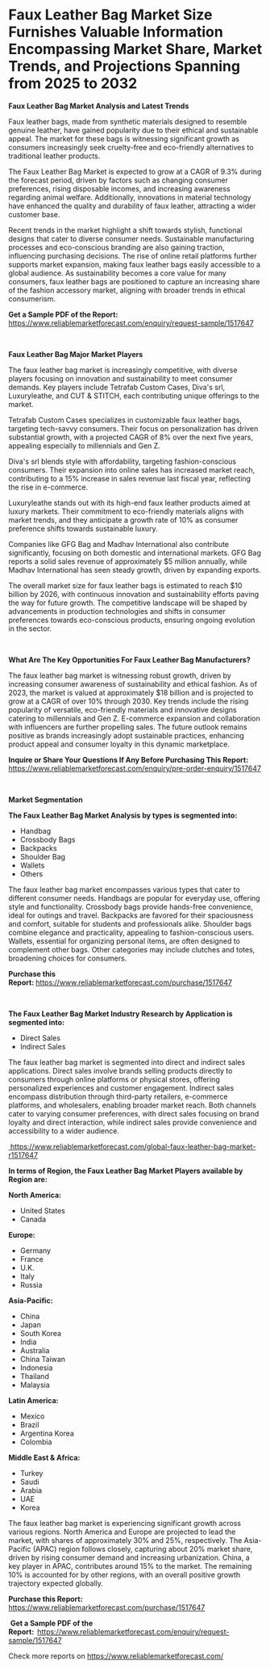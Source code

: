 <p><h1>Faux Leather Bag Market Size Furnishes Valuable Information Encompassing Market Share, Market Trends, and Projections Spanning from 2025 to 2032</h1></p><p><strong>Faux Leather Bag Market Analysis and Latest Trends</strong></p>
<p><p>Faux leather bags, made from synthetic materials designed to resemble genuine leather, have gained popularity due to their ethical and sustainable appeal. The market for these bags is witnessing significant growth as consumers increasingly seek cruelty-free and eco-friendly alternatives to traditional leather products. </p><p>The Faux Leather Bag Market is expected to grow at a CAGR of 9.3% during the forecast period, driven by factors such as changing consumer preferences, rising disposable incomes, and increasing awareness regarding animal welfare. Additionally, innovations in material technology have enhanced the quality and durability of faux leather, attracting a wider customer base.</p><p>Recent trends in the market highlight a shift towards stylish, functional designs that cater to diverse consumer needs. Sustainable manufacturing processes and eco-conscious branding are also gaining traction, influencing purchasing decisions. The rise of online retail platforms further supports market expansion, making faux leather bags easily accessible to a global audience. As sustainability becomes a core value for many consumers, faux leather bags are positioned to capture an increasing share of the fashion accessory market, aligning with broader trends in ethical consumerism.</p></p>
<p><strong>Get a Sample PDF of the Report:&nbsp;</strong> <a href="https://www.reliablemarketforecast.com/enquiry/request-sample/1517647?utm_campaign=1720&utm_medium=2&utm_source=Github&utm_content=ia&utm_term=08022025&utm_id=faux-leather-bag">https://www.reliablemarketforecast.com/enquiry/request-sample/1517647</a></p>
<p>&nbsp;</p>
<p><strong>Faux Leather Bag Major Market Players</strong></p>
<p><p>The faux leather bag market is increasingly competitive, with diverse players focusing on innovation and sustainability to meet consumer demands. Key players include Tetrafab Custom Cases, Diva's srl, Luxuryleathe, and CUT & STITCH, each contributing unique offerings to the market.</p><p>Tetrafab Custom Cases specializes in customizable faux leather bags, targeting tech-savvy consumers. Their focus on personalization has driven substantial growth, with a projected CAGR of 8% over the next five years, appealing especially to millennials and Gen Z.</p><p>Diva's srl blends style with affordability, targeting fashion-conscious consumers. Their expansion into online sales has increased market reach, contributing to a 15% increase in sales revenue last fiscal year, reflecting the rise in e-commerce.</p><p>Luxuryleathe stands out with its high-end faux leather products aimed at luxury markets. Their commitment to eco-friendly materials aligns with market trends, and they anticipate a growth rate of 10% as consumer preference shifts towards sustainable luxury.</p><p>Companies like GFG Bag and Madhav International also contribute significantly, focusing on both domestic and international markets. GFG Bag reports a solid sales revenue of approximately $5 million annually, while Madhav International has seen steady growth, driven by expanding exports.</p><p>The overall market size for faux leather bags is estimated to reach $10 billion by 2026, with continuous innovation and sustainability efforts paving the way for future growth. The competitive landscape will be shaped by advancements in production technologies and shifts in consumer preferences towards eco-conscious products, ensuring ongoing evolution in the sector.</p></p>
<p>&nbsp;</p>
<p><strong>What Are The Key Opportunities For Faux Leather Bag Manufacturers?</strong></p>
<p><p>The faux leather bag market is witnessing robust growth, driven by increasing consumer awareness of sustainability and ethical fashion. As of 2023, the market is valued at approximately $18 billion and is projected to grow at a CAGR of over 10% through 2030. Key trends include the rising popularity of versatile, eco-friendly materials and innovative designs catering to millennials and Gen Z. E-commerce expansion and collaboration with influencers are further propelling sales. The future outlook remains positive as brands increasingly adopt sustainable practices, enhancing product appeal and consumer loyalty in this dynamic marketplace.</p></p>
<p><strong>Inquire or Share Your Questions If Any Before Purchasing This Report:</strong> <a href="https://www.reliablemarketforecast.com/enquiry/pre-order-enquiry/1517647?utm_campaign=1720&utm_medium=2&utm_source=Github&utm_content=ia&utm_term=08022025&utm_id=faux-leather-bag">https://www.reliablemarketforecast.com/enquiry/pre-order-enquiry/1517647</a></p>
<p>&nbsp;</p>
<p><strong>Market Segmentation</strong></p>
<p><strong>The Faux Leather Bag Market Analysis by types is segmented into:</strong></p>
<p><ul><li>Handbag</li><li>Crossbody Bags</li><li>Backpacks</li><li>Shoulder Bag</li><li>Wallets</li><li>Others</li></ul></p>
<p><p>The faux leather bag market encompasses various types that cater to different consumer needs. Handbags are popular for everyday use, offering style and functionality. Crossbody bags provide hands-free convenience, ideal for outings and travel. Backpacks are favored for their spaciousness and comfort, suitable for students and professionals alike. Shoulder bags combine elegance and practicality, appealing to fashion-conscious users. Wallets, essential for organizing personal items, are often designed to complement other bags. Other categories may include clutches and totes, broadening choices for consumers.</p></p>
<p><strong>Purchase this Report:&nbsp;</strong><a href="https://www.reliablemarketforecast.com/purchase/1517647?utm_campaign=1720&utm_medium=2&utm_source=Github&utm_content=ia&utm_term=08022025&utm_id=faux-leather-bag">https://www.reliablemarketforecast.com/purchase/1517647</a></p>
<p>&nbsp;</p>
<p><strong>The Faux Leather Bag Market Industry Research by Application is segmented into:</strong></p>
<p><ul><li>Direct Sales</li><li>Indirect Sales</li></ul></p>
<p><p>The faux leather bag market is segmented into direct and indirect sales applications. Direct sales involve brands selling products directly to consumers through online platforms or physical stores, offering personalized experiences and customer engagement. Indirect sales encompass distribution through third-party retailers, e-commerce platforms, and wholesalers, enabling broader market reach. Both channels cater to varying consumer preferences, with direct sales focusing on brand loyalty and direct interaction, while indirect sales provide convenience and accessibility to a wider audience.</p></p>
<p><a href="https://www.reliablemarketforecast.com/global-faux-leather-bag-market-r1517647?utm_campaign=1720&utm_medium=2&utm_source=Github&utm_content=ia&utm_term=08022025&utm_id=faux-leather-bag">&nbsp;https://www.reliablemarketforecast.com/global-faux-leather-bag-market-r1517647</a></p>
<p><strong>In terms of Region, the Faux Leather Bag Market Players available by Region are:</strong></p>
<p>
    <p> <strong> North America: </strong>
        <ul>
            <li>United States</li>
            <li>Canada</li>
        </ul>
        </p> 
    <p> <strong> Europe: </strong>
        <ul>
            <li>Germany</li>
            <li>France</li>
            <li>U.K.</li>
            <li>Italy</li>
            <li>Russia</li>
        </ul>
        </p> 
    <p> <strong> Asia-Pacific: </strong>
        <ul>
            <li>China</li>
            <li>Japan</li>
            <li>South Korea</li>
            <li>India</li>
            <li>Australia</li>
            <li>China Taiwan</li>
            <li>Indonesia</li>
            <li>Thailand</li>
            <li>Malaysia</li>
        </ul>
        </p> 
    <p> <strong> Latin America: </strong>
        <ul>
            <li>Mexico</li>
            <li>Brazil</li>
            <li>Argentina Korea</li>
            <li>Colombia</li>
        </ul>
        </p> 
    <p> <strong> Middle East & Africa: </strong>
        <ul>
            <li>Turkey</li>
            <li>Saudi</li>
            <li>Arabia</li>
            <li>UAE</li>
            <li>Korea</li>
        </ul>
    </p>
    </p>
<p><p>The faux leather bag market is experiencing significant growth across various regions. North America and Europe are projected to lead the market, with shares of approximately 30% and 25%, respectively. The Asia-Pacific (APAC) region follows closely, capturing about 20% market share, driven by rising consumer demand and increasing urbanization. China, a key player in APAC, contributes around 15% to the market. The remaining 10% is accounted for by other regions, with an overall positive growth trajectory expected globally.</p></p>
<p><strong>Purchase this Report: </strong><a href="https://www.reliablemarketforecast.com/purchase/1517647?utm_campaign=1720&utm_medium=2&utm_source=Github&utm_content=ia&utm_term=08022025&utm_id=faux-leather-bag">https://www.reliablemarketforecast.com/purchase/1517647</a></p>
<p>&nbsp;<strong>Get a Sample PDF of the Report:&nbsp;&nbsp;</strong><a href="https://www.reliablemarketforecast.com/enquiry/request-sample/1517647?utm_campaign=1720&utm_medium=2&utm_source=Github&utm_content=ia&utm_term=08022025&utm_id=faux-leather-bag">https://www.reliablemarketforecast.com/enquiry/request-sample/1517647</a></p>
<p><strong></strong></p>
<p>Check more reports on <a href="https://www.reliablemarketforecast.com/?utm_campaign=1720&utm_medium=2&utm_source=Github&utm_content=ia&utm_term=08022025&utm_id=faux-leather-bag">https://www.reliablemarketforecast.com/</a></p>